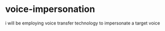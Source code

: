 # voice-impersonation
i will be employing voice transfer technology to impersonate  a target  voice 
